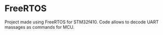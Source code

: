 # FreeRTOS

Project made using FreeRTOS for STM32f410.
Code allows to decode UART massages as commands for MCU.
